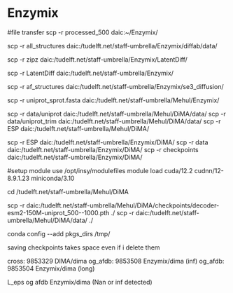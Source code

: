 # Enzymix
#file transfer
scp -r processed_500 daic:~/Enzymix/


<!-- diffab data -->
scp -r all_structures daic:/tudelft.net/staff-umbrella/Enzymix/diffab/data/

scp -r zipz daic:/tudelft.net/staff-umbrella/Enzymix/LatentDiff/

scp -r LatentDiff daic:/tudelft.net/staff-umbrella/Enzymix/

scp -r af_structures daic:/tudelft.net/staff-umbrella/Enzymix/se3_diffusion/

scp -r uniprot_sprot.fasta daic:/tudelft.net/staff-umbrella/Mehul/Enzymix/

scp -r data/uniprot daic:/tudelft.net/staff-umbrella/Mehul/DiMA/data/
scp -r data/uniprot_trim daic:/tudelft.net/staff-umbrella/Mehul/DiMA/data/
scp -r ESP daic:/tudelft.net/staff-umbrella/Mehul/DiMA/


<!-- ENZYMIX FOLDER -->
scp -r ESP daic:/tudelft.net/staff-umbrella/Enzymix/DiMA/
scp -r data daic:/tudelft.net/staff-umbrella/Enzymix/DiMA/
scp -r checkpoints daic:/tudelft.net/staff-umbrella/Enzymix/DiMA/


#setup
module use /opt/insy/modulefiles
module load cuda/12.2 cudnn/12-8.9.1.23 miniconda/3.10

cd /tudelft.net/staff-umbrella/Mehul/DiMA

<!-- download log files -->
scp -r daic:/tudelft.net/staff-umbrella/Mehul/DiMA/checkpoints/decoder-esm2-150M-uniprot_500--1000.pth ./
scp -r daic:/tudelft.net/staff-umbrella/Mehul/DiMA/data/ ./

<!-- cuz limited space -->
conda config --add pkgs_dirs /tmp/


saving checkpoints takes space even if i delete them



cross: 9853329 DIMA/dima
og_afdb: 9853508 Enzymix/dima (inf)
og_afdb: 9853504 Enzymix/dima (long)

L_eps og afdb Enzymix/dima (Nan or inf detected)